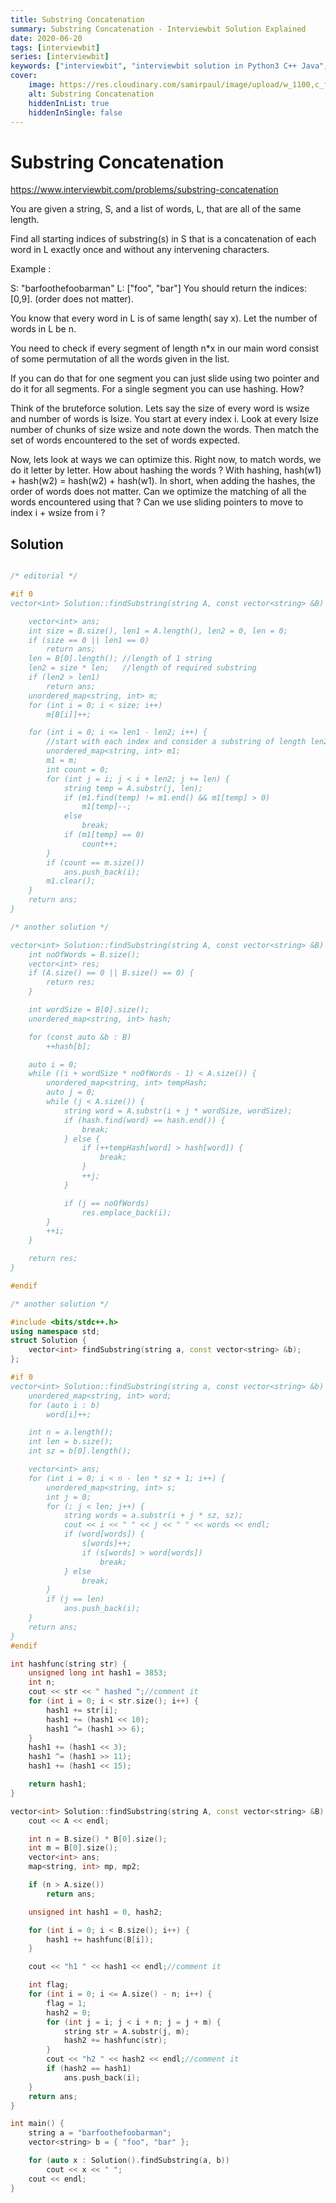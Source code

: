 ```yaml
---
title: Substring Concatenation
summary: Substring Concatenation - Interviewbit Solution Explained
date: 2020-06-20
tags: [interviewbit]
series: [interviewbit]
keywords: ["interviewbit", "interviewbit solution in Python3 C++ Java", "Substring Concatenation Solution Explained"]
cover:
    image: https://res.cloudinary.com/samirpaul/image/upload/w_1100,c_fit,co_rgb:FFFFFF,l_text:Arial_75_bold:Substring Concatenation - Solution Explained/problem-solving.webp
    alt: Substring Concatenation
    hiddenInList: true
    hiddenInSingle: false
---
```


# Substring Concatenation

https://www.interviewbit.com/problems/substring-concatenation



You are given a string, S, and a list of words, L, that are all of the same length.

Find all starting indices of substring(s) in S that is a concatenation of each word in L exactly
once and without any intervening characters.

Example :

S: "barfoothefoobarman"
L: ["foo", "bar"]
You should return the indices: [0,9].
(order does not matter).



You know that every word in L is of same length( say x). Let the number of words in L be n.

You need to check if every segment of length n*x in our main word consist of some permutation of all the words given in the list.

If you can do that for one segment you can just slide using two pointer and do it for all segments. For a single segment you can use hashing. How?



Think of the bruteforce solution. 
Lets say the size of every word is wsize and number of words is lsize. 
You start at every index i. Look at every lsize number of chunks of size wsize and note down the words. Then match the set of words encountered to the set of words expected.

Now, lets look at ways we can optimize this. 
Right now, to match words, we do it letter by letter. How about hashing the words ? 
With hashing, hash(w1) + hash(w2) = hash(w2) + hash(w1). 
In short, when adding the hashes, the order of words does not matter. 
Can we optimize the matching of all the words encountered using that ? Can we use sliding pointers to move to index i + wsize from i ?



## Solution

```cpp

/* editorial */

#if 0
vector<int> Solution::findSubstring(string A, const vector<string> &B) {

    vector<int> ans;
    int size = B.size(), len1 = A.length(), len2 = 0, len = 0;
    if (size == 0 || len1 == 0)
        return ans;
    len = B[0].length(); //length of 1 string
    len2 = size * len;   //length of required substring
    if (len2 > len1)
        return ans;
    unordered_map<string, int> m;
    for (int i = 0; i < size; i++)
        m[B[i]]++;

    for (int i = 0; i <= len1 - len2; i++) {
        //start with each index and consider a substring of length len2
        unordered_map<string, int> m1;
        m1 = m;
        int count = 0;
        for (int j = i; j < i + len2; j += len) {
            string temp = A.substr(j, len);
            if (m1.find(temp) != m1.end() && m1[temp] > 0)
                m1[temp]--;
            else
                break;
            if (m1[temp] == 0)
                count++;
        }
        if (count == m.size())
            ans.push_back(i);
        m1.clear();
    }
    return ans;
}

/* another solution */

vector<int> Solution::findSubstring(string A, const vector<string> &B) {
    int noOfWords = B.size();
    vector<int> res;
    if (A.size() == 0 || B.size() == 0) {
        return res;
    }

    int wordSize = B[0].size();
    unordered_map<string, int> hash;

    for (const auto &b : B)
        ++hash[b];

    auto i = 0;
    while ((i + wordSize * noOfWords - 1) < A.size()) {
        unordered_map<string, int> tempHash;
        auto j = 0;
        while (j < A.size()) {
            string word = A.substr(i + j * wordSize, wordSize);
            if (hash.find(word) == hash.end()) {
                break;
            } else {
                if (++tempHash[word] > hash[word]) {
                    break;
                }
                ++j;
            }

            if (j == noOfWords)
                res.emplace_back(i);
        }
        ++i;
    }

    return res;
}

#endif

/* another solution */

#include <bits/stdc++.h>
using namespace std;
struct Solution {
    vector<int> findSubstring(string a, const vector<string> &b);
};

#if 0
vector<int> Solution::findSubstring(string a, const vector<string> &b) {
    unordered_map<string, int> word;
    for (auto i : b)
        word[i]++;

    int n = a.length();
    int len = b.size();
    int sz = b[0].length();

    vector<int> ans;
    for (int i = 0; i < n - len * sz + 1; i++) {
        unordered_map<string, int> s;
        int j = 0;
        for (; j < len; j++) {
            string words = a.substr(i + j * sz, sz);
            cout << i << " " << j << " " << words << endl;
            if (word[words]) {
                s[words]++;
                if (s[words] > word[words])
                    break;
            } else
                break;
        }
        if (j == len)
            ans.push_back(i);
    }
    return ans;
}
#endif

int hashfunc(string str) {
    unsigned long int hash1 = 3853;
    int n;
    cout << str << " hashed ";//comment it
    for (int i = 0; i < str.size(); i++) {
        hash1 += str[i];
        hash1 += (hash1 << 10);
        hash1 ^= (hash1 >> 6);
    }
    hash1 += (hash1 << 3);
    hash1 ^= (hash1 >> 11);
    hash1 += (hash1 << 15);

    return hash1;
}

vector<int> Solution::findSubstring(string A, const vector<string> &B) {
    cout << A << endl;

    int n = B.size() * B[0].size();
    int m = B[0].size();
    vector<int> ans;
    map<string, int> mp, mp2;

    if (n > A.size())
        return ans;

    unsigned int hash1 = 0, hash2;

    for (int i = 0; i < B.size(); i++) {
        hash1 += hashfunc(B[i]);
    }

    cout << "h1 " << hash1 << endl;//comment it

    int flag;
    for (int i = 0; i <= A.size() - n; i++) {
        flag = 1;
        hash2 = 0;
        for (int j = i; j < i + n; j = j + m) {
            string str = A.substr(j, m);
            hash2 += hashfunc(str);
        }
        cout << "h2 " << hash2 << endl;//comment it
        if (hash2 == hash1)
            ans.push_back(i);
    }
    return ans;
}

int main() {
    string a = "barfoothefoobarman";
    vector<string> b = { "foo", "bar" };

    for (auto x : Solution().findSubstring(a, b))
        cout << x << " ";
    cout << endl;
}
```